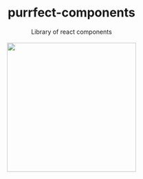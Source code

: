 <h1 align="center">purrfect-components</h1>
<p align="center">
Library of react components
  <br/>
  <br/>
<img  src="https://cdn.discordapp.com/attachments/768646098964709446/934888574011195442/5fzL.gif" width="300px"  />
</p>
